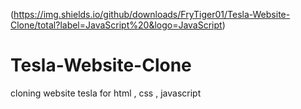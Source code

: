 (https://img.shields.io/github/downloads/FryTiger01/Tesla-Website-Clone/total?label=JavaScript%20&logo=JavaScript)
# Tesla-Website-Clone
cloning website tesla for html , css ,  javascript
